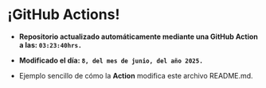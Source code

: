 # ¡GitHub Actions!
* **Repositorio actualizado automáticamente mediante una GitHub Action a las: `03:23:40hrs.`**
* **Modificado el día: `8, del mes de junio, del año 2025.`**

* Ejemplo sencillo de cómo la **Action** modifica este archivo README.md.
